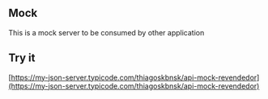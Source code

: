 ## Mock

This is a mock server to be consumed by other application

## Try it

[https://my-json-server.typicode.com/thiagoskbnsk/api-mock-revendedor](https://my-json-server.typicode.com/thiagoskbnsk/api-mock-revendedor)
